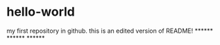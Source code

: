 # hello-world
my first repository in github.
this is an edited version of README!
     ******
     ******
     ******
     
